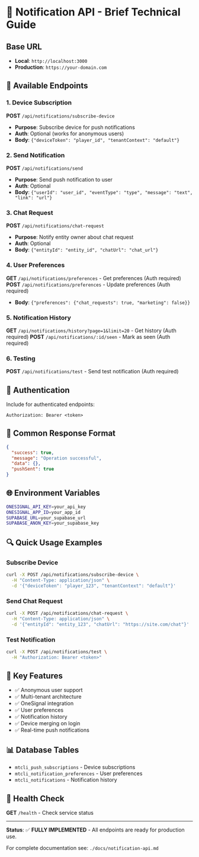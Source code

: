 # 🔔 Notification API - Brief Technical Guide

## Base URL
- **Local**: `http://localhost:3000`
- **Production**: `https://your-domain.com`

## 📡 Available Endpoints

### 1. Device Subscription
**POST** `/api/notifications/subscribe-device`
- **Purpose**: Subscribe device for push notifications
- **Auth**: Optional (works for anonymous users)
- **Body**: `{"deviceToken": "player_id", "tenantContext": "default"}`

### 2. Send Notification
**POST** `/api/notifications/send`
- **Purpose**: Send push notification to user
- **Auth**: Optional
- **Body**: `{"userId": "user_id", "eventType": "type", "message": "text", "link": "url"}`

### 3. Chat Request
**POST** `/api/notifications/chat-request`
- **Purpose**: Notify entity owner about chat request
- **Auth**: Optional
- **Body**: `{"entityId": "entity_id", "chatUrl": "chat_url"}`

### 4. User Preferences
**GET** `/api/notifications/preferences` - Get preferences (Auth required)
**POST** `/api/notifications/preferences` - Update preferences (Auth required)
- **Body**: `{"preferences": {"chat_requests": true, "marketing": false}}`

### 5. Notification History
**GET** `/api/notifications/history?page=1&limit=20` - Get history (Auth required)
**POST** `/api/notifications/:id/seen` - Mark as seen (Auth required)

### 6. Testing
**POST** `/api/notifications/test` - Send test notification (Auth required)

## 🔑 Authentication
Include for authenticated endpoints:
```
Authorization: Bearer <token>
```

## 📝 Common Response Format
```json
{
  "success": true,
  "message": "Operation successful",
  "data": {},
  "pushSent": true
}
```

## 🌐 Environment Variables
```bash
ONESIGNAL_API_KEY=your_api_key
ONESIGNAL_APP_ID=your_app_id
SUPABASE_URL=your_supabase_url
SUPABASE_ANON_KEY=your_supabase_key
```

## 🔍 Quick Usage Examples

### Subscribe Device
```bash
curl -X POST /api/notifications/subscribe-device \
  -H "Content-Type: application/json" \
  -d '{"deviceToken": "player_123", "tenantContext": "default"}'
```

### Send Chat Request
```bash
curl -X POST /api/notifications/chat-request \
  -H "Content-Type: application/json" \
  -d '{"entityId": "entity_123", "chatUrl": "https://site.com/chat"}'
```

### Test Notification
```bash
curl -X POST /api/notifications/test \
  -H "Authorization: Bearer <token>"
```

## 🚀 Key Features
- ✅ Anonymous user support
- ✅ Multi-tenant architecture
- ✅ OneSignal integration
- ✅ User preferences
- ✅ Notification history
- ✅ Device merging on login
- ✅ Real-time push notifications

## 📊 Database Tables
- `mtcli_push_subscriptions` - Device subscriptions
- `mtcli_notification_preferences` - User preferences
- `mtcli_notifications` - Notification history

## 🏥 Health Check
**GET** `/health` - Check service status

---

**Status**: ✅ **FULLY IMPLEMENTED** - All endpoints are ready for production use.

For complete documentation see: `./docs/notification-api.md`
